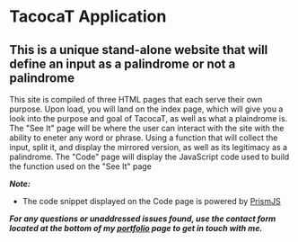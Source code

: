 # TacocaT Application 

## This is a unique stand-alone website that will define an input as a palindrome or not a palindrome

This site is compiled of three HTML pages that each serve their own purpose. Upon load, you will land on the index page, which will give you a look into the purpose and goal of TacocaT, as well as what a plaindrome is.
The "See It" page will be where the user can interact with the site with the ability to eneter any word or phrase. Using a function that will collect the input, split it, and display the mirrored version, as well as its legitimacy as a palindrome.
The "Code" page will display the JavaScript code used to build the function used on the "See It" page

***Note:***
- The code snippet displayed on the Code page is powered by [PrismJS](https://prismjs.com/)

***For any questions or unaddressed issues found, use the contact form located at the bottom of my [portfolio](https://www.ejdevspot.com/) page to get in touch with me.***

